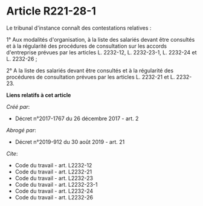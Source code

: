# Article R221-28-1

Le tribunal d'instance connaît des contestations relatives : 

1° Aux modalités d'organisation, à la liste des salariés devant être consultés et à la régularité des procédures de
consultation sur les accords d'entreprise prévues par les articles L. 2232-12, L. 2232-23-1, L. 2232-24 et L. 2232-26 ; 

2° A la liste des salariés devant être consultés et à la régularité des procédures de consultation prévues par les articles
L. 2232-21 et L. 2232-23.

**Liens relatifs à cet article**

_Créé par_:

  - Décret n°2017-1767 du 26 décembre 2017 - art. 2

_Abrogé par_:

  - Décret n°2019-912 du 30 août 2019 - art. 21

_Cite_:

  - Code du travail - art. L2232-12
  - Code du travail - art. L2232-21
  - Code du travail - art. L2232-23
  - Code du travail - art. L2232-23-1
  - Code du travail - art. L2232-24
  - Code du travail - art. L2232-26
